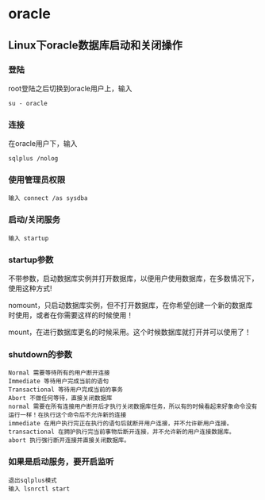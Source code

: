 # oracle

## Linux下oracle数据库启动和关闭操作

### 登陆

root登陆之后切换到oracle用户上，输入

    su - oracle

### 连接

在oracle用户下，输入

    sqlplus /nolog

### 使用管理员权限

    输入 connect /as sysdba

### 启动/关闭服务

    输入 startup

### startup参数

不带参数，启动数据库实例并打开数据库，以便用户使用数据库，在多数情况下，使用这种方式!

nomount，只启动数据库实例，但不打开数据库，在你希望创建一个新的数据库时使用，或者在你需要这样的时候使用！

mount，在进行数据库更名的时候采用。这个时候数据库就打开并可以使用了！

### shutdown的参数

```shell
Normal 需要等待所有的用户断开连接
Immediate 等待用户完成当前的语句
Transactional 等待用户完成当前的事务
Abort 不做任何等待，直接关闭数据库
normal 需要在所有连接用户断开后才执行关闭数据库任务，所以有的时候看起来好象命令没有运行一样！在执行这个命令后不允许新的连接
immediate 在用户执行完正在执行的语句后就断开用户连接，并不允许新用户连接。
transactional 在拥护执行完当前事物后断开连接，并不允许新的用户连接数据库。
abort 执行强行断开连接并直接关闭数据库。
```

### 如果是启动服务，要开启监听

    退出sqlplus模式
    输入 lsnrctl start